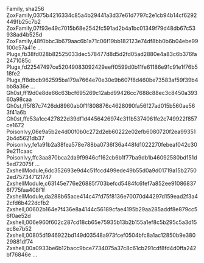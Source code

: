 Family, sha256 
ZoxFamily,0375b4216334c85a4b29441a3d37e61d7797c2e1cb94b14cf6292449fb25c7b2
ZoxFamily,07f93e49c7015b68e2542fc591ad2b4a1bc01349f79d48db67c53938ad4b525d
ZoxFamily,48f0bbc3b679aac6b1a71c06f19bb182123e74df8bb0b6b04ebe99100c57a41e
...
Plugx,fb38fd028b82525033dec578477d8d5d2fd05ad2880e4a83c6b376fa2471085c
Plugx,fd22547497ce52049083092429eeff0599d0b11fe61186e91c91e1f76b518fe2
Plugx,ff8dbdb962595ba179a7664e70e30e9b607f8d460be73583af59f39b4bb8a36e
...
Gh0st,ff19d0e8de66c63bcf695269c12abd99426cc7688c88ec3c8450a39360a98caa
Gh0st,ff5f87c7426dd8960ab0f1f808876c4628090fa56f27ad015b560ae563f41a6b
Gh0st,ffe53a1cc427822d39df1d4456426974c311b5374061fe2c749922f857ce1672
PoisonIvy,06e9a5b2e4d00f0b0c272d2eb60222e02efb6080720f2ea993512b4d5621db37
PoisonIvy,fe1a91b2a38fea578e788ba0736f36a448fd1022270febeaf042c309e211caac
PoisonIvy,ffc3aa870bca2da9f9946cf162cb6b1f77ba9db1b46092580bd151d5ed72075f
...
ZxshellModule,6dc352693e9d4c51fccd499ede49b55d0a9d01719a15b27502ed757347121747
ZxshellModule,c63145e776e26885f703befcd5484fc6fef7a852ee910868376f775faa408f1f
ZxshellModule,da288b65ace414c47fd75f8136e70070d44297d159ead2f3a42cfd6b422dcfb2
Zxshell,00602b164e7f436e8a4144c56189cfae4195b29aa285addf8e879cc56f0ae52d
Zxshell,006e960f602c287cd18cb65e75935b13b2b155a1ef8c5b295c5a3d15ec8e7b52
Zxshell,00805d1946922bd149d03548a973fcef0504bfc8a1ac12850b9e38029881df74
Zxshell,00a0933be6b12bacc9bce7734075a37c8c61cb291cdf8fd4d0ffa242bf76846e
...
